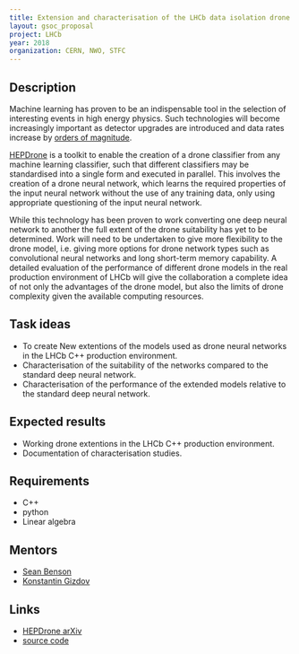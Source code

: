 ```yaml
---
title: Extension and characterisation of the LHCb data isolation drone neural networks
layout: gsoc_proposal
project: LHCb
year: 2018
organization: CERN, NWO, STFC
---
```


## Description

Machine learning has proven to be an indispensable tool in the selection 
of interesting events in high energy physics. Such technologies will become 
increasingly important as detector upgrades are introduced 
and data rates increase by [orders of magnitude](http://iopscience.iop.org/article/10.1088/1742-6596/898/11/112002/meta). 

[HEPDrone](https://arxiv.org/abs/1712.09114) is a toolkit to enable the creation of a drone classifier from 
any machine learning classifier, such that different classifiers may 
be standardised into a single form and executed in parallel. 
This involves the creation of a drone neural network, which learns the required 
properties of the input neural network without the use of any training data, 
only using appropriate questioning of the input neural network.

While this technology has been proven to work converting one deep 
neural network to another the full extent of the drone suitability has yet to be determined. 
Work will need to be undertaken to give more flexibility to the drone model, 
i.e. giving more options for drone network types such as convolutional 
neural networks and long short-term memory capability. A detailed evaluation 
of the performance of different drone models in the real 
production environment of LHCb will give the collaboration a 
complete idea of not only the advantages of the drone model, 
but also the limits of drone complexity given the available computing resources.

## Task ideas

 * To create New extentions of the models used as drone neural networks in the LHCb C++ production environment.
 * Characterisation of the suitability of the networks compared to the standard deep neural network.
 * Characterisation of the performance of the extended models relative to the standard deep neural network.

## Expected results
* Working drone extentions in the LHCb C++ production environment.
* Documentation of characterisation studies.

## Requirements

* C++
* python
* Linear algebra


## Mentors

 * [Sean Benson](mailto:sean.benson@cern.ch)
 * [Konstantin Gizdov](mailto:konstantin.gizdov@cern.ch)


## Links
 * [HEPDrone arXiv](https://arxiv.org/abs/1712.09114)
 * [source code](https://github.com/HEPDrone)
